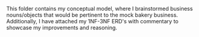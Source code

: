 This folder contains my conceptual model, where I brainstormed business nouns/objects that would be pertinent to the mock bakery business. Additionally, I have attached my 1NF-3NF ERD's with commentary to showcase my improvements and reasoning. 
